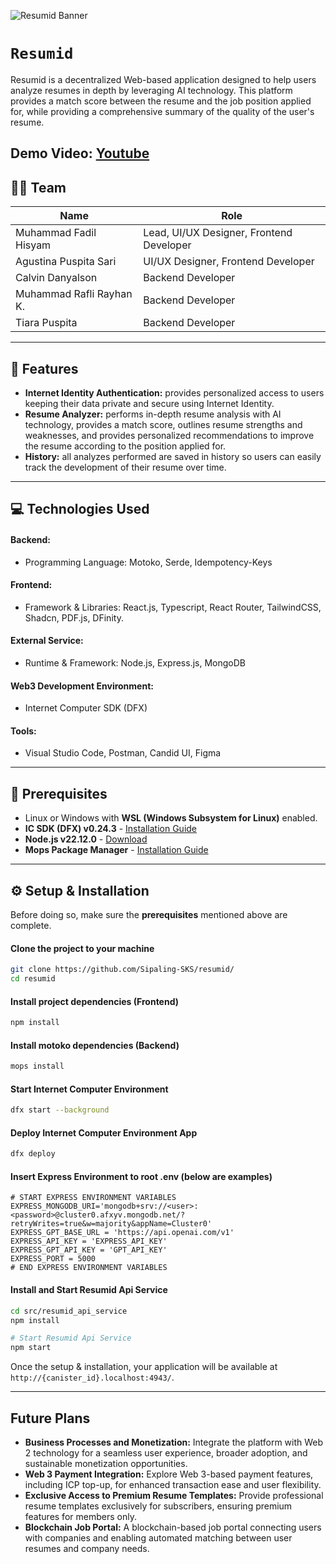 ![Resumid Banner](https://i.imgur.com/QY2W9Jn.png)

# `Resumid`

Resumid is a decentralized Web-based application designed to help users analyze resumes in depth by leveraging AI technology. This platform provides a match score between the resume and the job position applied for, while providing a comprehensive summary of the quality of the user's resume.

Demo Video: [Youtube](https://youtu.be/HEiYWsDFzQ8)
---

## 🧑‍💻 Team

| **Name** | **Role** |
|---|---|
| Muhammad Fadil Hisyam | Lead, UI/UX Designer, Frontend Developer |
| Agustina Puspita Sari | UI/UX Designer, Frontend Developer |
| Calvin Danyalson | Backend Developer |
| Muhammad Rafli Rayhan K. | Backend Developer |
| Tiara Puspita | Backend Developer |

---

## 🚀 Features

- **Internet Identity Authentication:** provides personalized access to users keeping their data private and secure using Internet Identity.
- **Resume Analyzer:** performs in-depth resume analysis with AI technology, provides a match score, outlines resume strengths and weaknesses, and provides personalized recommendations to improve the resume according to the position applied for.
- **History:** all analyzes performed are saved in history so users can easily track the development of their resume over time.

---

## 💻 Technologies Used

#### Backend:
- Programming Language: Motoko, Serde, Idempotency-Keys
#### Frontend:
- Framework & Libraries: React.js, Typescript, React Router, TailwindCSS, Shadcn, PDF.js, DFinity.
#### External Service:
- Runtime & Framework: Node.js, Express.js, MongoDB
#### Web3 Development Environment: 
- Internet Computer SDK (DFX)
#### Tools:
- Visual Studio Code, Postman, Candid UI, Figma

---

## 🔧 Prerequisites

- Linux or Windows with **WSL (Windows Subsystem for Linux)** enabled.
- **IC SDK (DFX) v0.24.3** - [Installation Guide](https://internetcomputer.org/docs/current/developer-docs/getting-started/install)
- **Node.js v22.12.0** - [Download](https://nodejs.org/)
- **Mops Package Manager** - [Installation Guide](https://docs.mops.one/quick-start)

---

## ⚙️ Setup & Installation

Before doing so, make sure the **prerequisites** mentioned above are complete.

#### Clone the project to your machine
```bash
git clone https://github.com/Sipaling-SKS/resumid/
cd resumid
```

#### Install project dependencies (Frontend)
```bash
npm install
```

#### Install motoko dependencies (Backend)
```bash
mops install
```

#### Start Internet Computer Environment
```bash
dfx start --background
```

#### Deploy Internet Computer Environment App
```bash
dfx deploy
```

#### Insert Express Environment to root .env (below are examples)
```env
# START EXPRESS ENVIRONMENT VARIABLES
EXPRESS_MONGODB_URI='mongodb+srv://<user>:<password>@cluster0.afxyv.mongodb.net/?retryWrites=true&w=majority&appName=Cluster0'
EXPRESS_GPT_BASE_URL = 'https://api.openai.com/v1'
EXPRESS_API_KEY = 'EXPRESS_API_KEY'
EXPRESS_GPT_API_KEY = 'GPT_API_KEY'
EXPRESS_PORT = 5000
# END EXPRESS ENVIRONMENT VARIABLES
```

#### Install and Start Resumid Api Service
```bash
cd src/resumid_api_service
npm install

# Start Resumid Api Service
npm start
```

Once the setup & installation, your application will be available at `http://{canister_id}.localhost:4943/`.

---

## Future Plans
- **Business Processes and Monetization:** Integrate the platform with Web 2 technology for a seamless user experience, broader adoption, and sustainable monetization opportunities.
- **Web 3 Payment Integration:** Explore Web 3-based payment features, including ICP top-up, for enhanced transaction ease and user flexibility.
- **Exclusive Access to Premium Resume Templates:** Provide professional resume templates exclusively for subscribers, ensuring premium features for members only.
- **Blockchain Job Portal:** A blockchain-based job portal connecting users with companies and enabling automated matching between user resumes and company needs.
